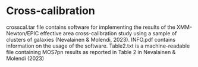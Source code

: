 # Cross-calibration
crosscal.tar file contains software for implementing the results of the XMM-Newton/EPIC effective area cross-calibration study using a sample of clusters of galaxies (Nevalainen & Molendi, 2023). INFO.pdf contains information on the usage of the software. Table2.txt is a machine-readable file containing MOS7pn results as reported in Table 2 in Nevalainen & Molendi (2023) 
